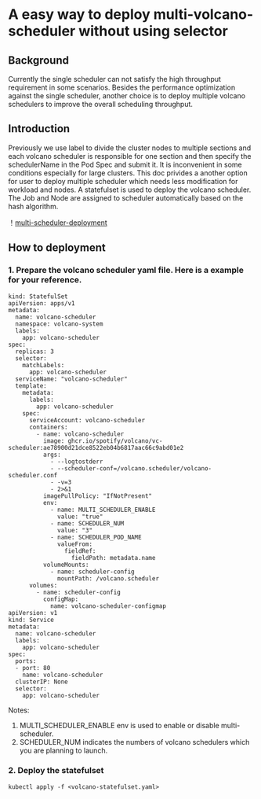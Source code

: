 # A easy way to deploy multi-volcano-scheduler without using selector

## Background

Currently the single scheduler can not satisfy the high throughput requirement in some scenarios. Besides the performance optimization against the single scheduler, another choice is to deploy multiple volcano schedulers to improve the overall scheduling throughput.

## Introduction
Previously we use label to divide the cluster nodes to multiple sections and each volcano scheduler is responsible for one section and then specify the schedulerName in the Pod Spec and submit it. It is inconvenient in some conditions especially for large clusters. This doc privides a another option for user to deploy multiple scheduler which needs less modification for workload and nodes.
A statefulset is used to deploy the volcano scheduler. The Job and Node are assigned to scheduler automatically based on the hash algorithm. 

！[multi-scheduler-deployment](images/multi-volcano-schedulers-without-using-selector.png) 

## How to deployment

### 1. Prepare the volcano scheduler yaml file. Here is a example for your reference.
```
kind: StatefulSet
apiVersion: apps/v1
metadata:
  name: volcano-scheduler
  namespace: volcano-system
  labels:
    app: volcano-scheduler
spec:
  replicas: 3
  selector:
    matchLabels:
      app: volcano-scheduler
  serviceName: "volcano-scheduler"
  template:
    metadata:
      labels:
        app: volcano-scheduler
    spec:
      serviceAccount: volcano-scheduler
      containers:
        - name: volcano-scheduler
          image: ghcr.io/spotify/volcano/vc-scheduler:ae78900d21dce8522eb04b6817aac66c9abd01e2
          args:
            - --logtostderr
            - --scheduler-conf=/volcano.scheduler/volcano-scheduler.conf
            - -v=3
            - 2>&1
          imagePullPolicy: "IfNotPresent"
          env:
            - name: MULTI_SCHEDULER_ENABLE
              value: "true"
            - name: SCHEDULER_NUM
              value: "3"
            - name: SCHEDULER_POD_NAME
              valueFrom:
                fieldRef:
                  fieldPath: metadata.name
          volumeMounts:
            - name: scheduler-config
              mountPath: /volcano.scheduler
      volumes:
        - name: scheduler-config
          configMap:
            name: volcano-scheduler-configmap
apiVersion: v1
kind: Service
metadata:
  name: volcano-scheduler
  labels:
    app: volcano-scheduler
spec:
  ports:
  - port: 80
    name: volcano-scheduler
  clusterIP: None
  selector:
    app: volcano-scheduler
```            

Notes:
1. MULTI_SCHEDULER_ENABLE env is used to enable or disable  multi-scheduler.
2. SCHEDULER_NUM indicates the numbers of volcano schedulers which you are planning to launch.

### 2. Deploy the statefulset
```
kubectl apply -f <volcano-statefulset.yaml>
```

